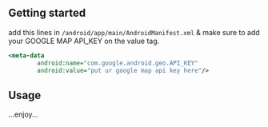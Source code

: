 ## Getting started
add this lines in `/android/app/main/AndroidManifest.xml`
& make sure to add your GOOGLE MAP API_KEY on the value tag. 
```xml
<meta-data
        android:name="com.google.android.geo.API_KEY"
        android:value="put ur google map api key here"/>
```
## Usage

...enjoy...

